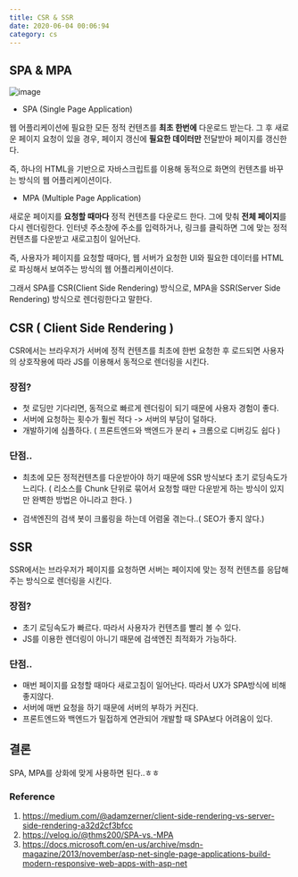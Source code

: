 ```yaml
---
title: CSR & SSR
date: 2020-06-04 00:06:94
category: cs
---
```

## SPA & MPA

![image](https://user-images.githubusercontent.com/39187116/83652198-503d8100-a5f5-11ea-90fc-625fd88c3713.png)

- SPA (Single Page Application)

웹 어플리케이션에 필요한 모든 정적 컨텐츠를 **최초 한번에** 다운로드 받는다. 그 후 새로운 페이지 요청이 있을 경우, 페이지 갱신에 **필요한 데이터만** 전달받아 페이지를 갱신한다.

즉, 하나의 HTML을 기반으로 자바스크립트를 이용해 동적으로 화면의 컨텐츠를 바꾸는 방식의 웹 어플리케이션이다.

- MPA (Multiple Page Application)

새로운 페이지를 **요청할 때마다** 정적 컨텐츠를 다운로드 한다. 그에 맞춰 **전체 페이지**를 다시 렌더링한다. 인터넷 주소창에 주소를 입력하거나, 링크를 클릭하면 그에 맞는 정적 컨텐츠를 다운받고 새로고침이 일어난다.

즉, 사용자가 페이지를 요청할 때마다, 웹 서버가 요청한 UI와 필요한 데이터를 HTML로 파싱해서 보여주는 방식의 웹 어플리케이션이다. 

그래서 SPA를 CSR(Client Side Rendering) 방식으로, MPA을 SSR(Server Side Rendering) 방식으로 렌더링한다고 말한다.

## CSR ( Client Side Rendering )

CSR에서는 브라우저가 서버에 정적 컨텐츠를 최초에 한번 요청한 후 로드되면 사용자의 상호작용에 따라 JS를 이용해서 동적으로 렌더링을 시킨다.

### 장점?

- 첫 로딩만 기다리면, 동적으로 빠르게 렌더링이 되기 때문에 사용자 경험이 좋다.
- 서버에 요청하는 횟수가 훨씬 적다 -> 서버의 부담이 덜하다.
- 개발하기에 심플하다. ( 프론트엔드와 백엔드가 분리 + 크롬으로 디버깅도 쉽다 )

### 단점..

- 최초에 모든 정적컨텐츠를 다운받아야 하기 때문에 SSR 방식보다 초기 로딩속도가 느리다. ( 리소스를 Chunk 단위로 묶어서 요청할 때만 다운받게 하는 방식이 있지만 완벽한 방법은 아니라고 한다. )

- 검색엔진의 검색 봇이 크롤링을 하는데 어렴울 겪는다..( SEO가 좋지 않다.)

## SSR

SSR에서는 브라우저가 페이지를 요청하면 서버는 페이지에 맞는 정적 컨텐츠를 응답해주는 방식으로 렌더링을 시킨다.

### 장점?

- 초기 로딩속도가 빠르다. 따라서 사용자가 컨텐츠를 빨리 볼 수 있다.
- JS를 이용한 렌더링이 아니기 때문에 검색엔진 최적화가 가능하다.

### 단점..

- 매번 페이지를 요청할 때마다 새로고침이 일어난다. 따라서 UX가 SPA방식에 비해 좋지않다.
- 서버에 매번 요청을 하기 때문에 서버의 부하가 커진다.
- 프론트엔드와 백엔드가 밀접하게 연관되어 개발할 때 SPA보다 어려움이 있다.



## 결론

SPA, MPA를 상화에 맞게 사용하면 된다..ㅎㅎ



### Reference

1. https://medium.com/@adamzerner/client-side-rendering-vs-server-side-rendering-a32d2cf3bfcc
2. https://velog.io/@thms200/SPA-vs.-MPA
3. https://docs.microsoft.com/en-us/archive/msdn-magazine/2013/november/asp-net-single-page-applications-build-modern-responsive-web-apps-with-asp-net
